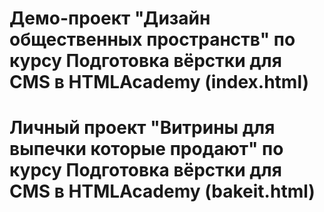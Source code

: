 # Демо-проект "Дизайн общественных пространств" по курсу Подготовка вёрстки для CMS в HTMLAcademy (index.html)
# Личный проект "Витрины для выпечки которые продают" по курсу Подготовка вёрстки для CMS в HTMLAcademy (bakeit.html)
